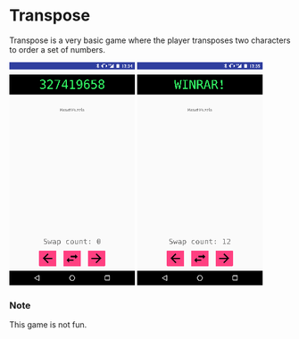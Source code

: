 # Transpose
Transpose is a very basic game where the player transposes two characters to order a set of numbers.

![Puzzle](/puzzle.gif?raw=true "Puzzle") ![Winrar](/winrar.gif?raw=true "Winner")

### Note
This game is not fun.
